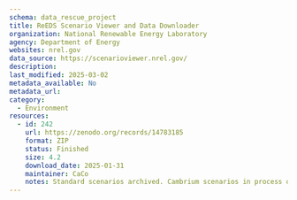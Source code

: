 ```yaml
---
schema: data_rescue_project 
title: ReEDS Scenario Viewer and Data Downloader
organization: National Renewable Energy Laboratory
agency: Department of Energy
websites: nrel.gov
data_source: https://scenarioviewer.nrel.gov/
description: 
last_modified: 2025-03-02
metadata_available: No
metadata_url: 
category:
  - Environment
resources:
  - id: 242
    url: https://zenodo.org/records/14783185
    format: ZIP
    status: Finished
    size: 4.2
    download_date: 2025-01-31
    maintainer: CaCo
    notes: Standard scenarios archived. Cambrium scenarios in process of being archived. Underlying data only, tool not archived. EFS data archived separately here https//zenodo.org/records/14782874
---
```


